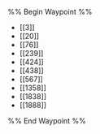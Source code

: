 %% Begin Waypoint %%
- [[3]]
- [[20]]
- [[76]]
- [[239]]
- [[424]]
- [[438]]
- [[567]]
- [[1358]]
- [[1838]]
- [[1888]]

%% End Waypoint %%